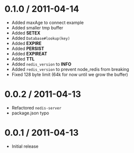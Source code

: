 
0.1.0 / 2011-04-14 
==================

  * Added maxAge to connect example
  * Added smaller tmp buffer
  * Added __SETEX__
  * Added `Database#lookup(key)`
  * Added __EXPIRE__
  * Added __PERSIST__
  * Added __EXPIREAT__
  * Added __TTL__
  * Added `nedis_version` to __INFO__
  * Added `redis_version` to prevent node_redis from breaking
  * Fixed 128 byte limit (64k for now until we grow the buffer)

0.0.2 / 2011-04-13 
==================

  * Refactored `nedis-server`
  * package.json typo

0.0.1 / 2011-04-13 
==================

  - Initial release

